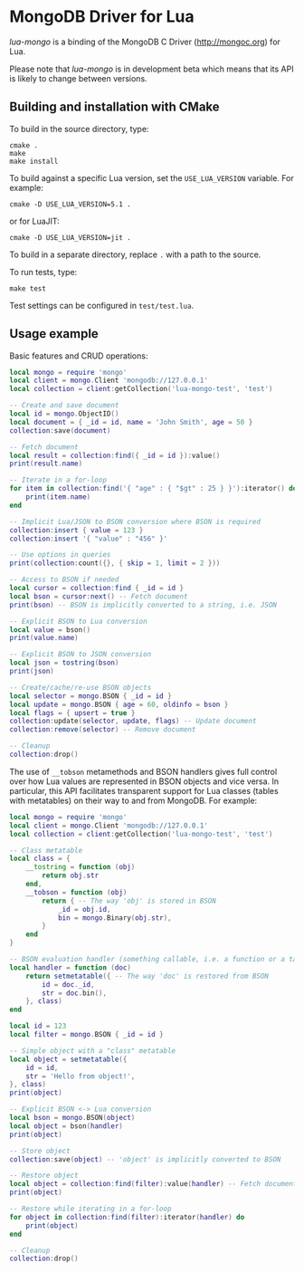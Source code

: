 MongoDB Driver for Lua
======================

_lua-mongo_ is a binding of the MongoDB C Driver (http://mongoc.org) for Lua.

Please note that _lua-mongo_ is in development beta which means that its API is likely to change between versions.


Building and installation with CMake
------------------------------------

To build in the source directory, type:

	cmake .
	make
	make install

To build against a specific Lua version, set the `USE_LUA_VERSION` variable. For example:

	cmake -D USE_LUA_VERSION=5.1 .

or for LuaJIT:

	cmake -D USE_LUA_VERSION=jit .

To build in a separate directory, replace `.` with a path to the source.

To run tests, type:

	make test

Test settings can be configured in `test/test.lua`.


Usage example
-------------

Basic features and CRUD operations:

```Lua
local mongo = require 'mongo'
local client = mongo.Client 'mongodb://127.0.0.1'
local collection = client:getCollection('lua-mongo-test', 'test')

-- Create and save document
local id = mongo.ObjectID()
local document = { _id = id, name = 'John Smith', age = 50 }
collection:save(document)

-- Fetch document
local result = collection:find({ _id = id }):value()
print(result.name)

-- Iterate in a for-loop
for item in collection:find('{ "age" : { "$gt" : 25 } }'):iterator() do
	print(item.name)
end

-- Implicit Lua/JSON to BSON conversion where BSON is required
collection:insert { value = 123 }
collection:insert '{ "value" : "456" }'

-- Use options in queries
print(collection:count({}, { skip = 1, limit = 2 }))

-- Access to BSON if needed
local cursor = collection:find { _id = id }
local bson = cursor:next() -- Fetch document
print(bson) -- BSON is implicitly converted to a string, i.e. JSON

-- Explicit BSON to Lua conversion
local value = bson()
print(value.name)

-- Explicit BSON to JSON conversion
local json = tostring(bson)
print(json)

-- Create/cache/re-use BSON objects
local selector = mongo.BSON { _id = id }
local update = mongo.BSON { age = 60, oldinfo = bson }
local flags = { upsert = true }
collection:update(selector, update, flags) -- Update document
collection:remove(selector) -- Remove document

-- Cleanup
collection:drop()
```

The use of `__tobson` metamethods and BSON handlers gives full control over how
Lua values are represented in BSON objects and vice versa. In particular, this API
facilitates transparent support for Lua classes (tables with metatables) on their
way to and from MongoDB. For example:

```Lua
local mongo = require 'mongo'
local client = mongo.Client 'mongodb://127.0.0.1'
local collection = client:getCollection('lua-mongo-test', 'test')

-- Class metatable
local class = {
	__tostring = function (obj)
		return obj.str
	end,
	__tobson = function (obj)
		return { -- The way 'obj' is stored in BSON
			_id = obj.id,
			bin = mongo.Binary(obj.str),
		}
	end
}

-- BSON evaluation handler (something callable, i.e. a function or a table/userdata with a '__call' metamethod)
local handler = function (doc)
	return setmetatable({ -- The way 'doc' is restored from BSON
		id = doc._id,
		str = doc.bin(),
	}, class)
end

local id = 123
local filter = mongo.BSON { _id = id }

-- Simple object with a "class" metatable
local object = setmetatable({
	id = id,
	str = 'Hello from object!',
}, class)
print(object)

-- Explicit BSON <-> Lua conversion
local bson = mongo.BSON(object)
local object = bson(handler)
print(object)

-- Store object
collection:save(object) -- 'object' is implicitly converted to BSON

-- Restore object
local object = collection:find(filter):value(handler) -- Fetch document and evaluate with handler
print(object)

-- Restore while iterating in a for-loop
for object in collection:find(filter):iterator(handler) do
	print(object)
end

-- Cleanup
collection:drop()
```
